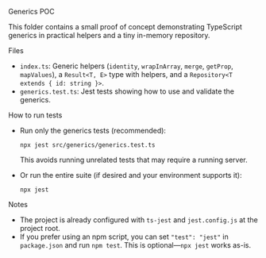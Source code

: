 Generics POC

This folder contains a small proof of concept demonstrating TypeScript generics in practical helpers and a tiny in-memory repository.

Files
- `index.ts`: Generic helpers (`identity`, `wrapInArray`, `merge`, `getProp`, `mapValues`), a `Result<T, E>` type with helpers, and a `Repository<T extends { id: string }>`.
- `generics.test.ts`: Jest tests showing how to use and validate the generics.

How to run tests
- Run only the generics tests (recommended):

  `npx jest src/generics/generics.test.ts`

  This avoids running unrelated tests that may require a running server.

- Or run the entire suite (if desired and your environment supports it):

  `npx jest`

Notes
- The project is already configured with `ts-jest` and `jest.config.js` at the project root.
- If you prefer using an npm script, you can set `"test": "jest"` in `package.json` and run `npm test`. This is optional—`npx jest` works as-is.

